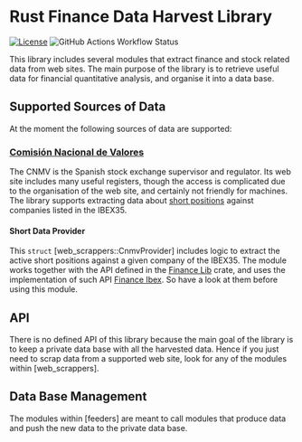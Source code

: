 # Rust Finance Data Harvest Library

[![License](https://img.shields.io/github/license/felipet/lacoctelera_backend?style=flat-square)](https://github.com/felipet/data_harvest/blob/main/LICENSE)
![GitHub Actions Workflow Status](https://img.shields.io/github/actions/workflow/status/felipet/data_harvest/rust.yml?style=flat-square&label=CI%20status)

This library includes several modules that extract finance and stock related data from web sites. The main purpose
of the library is to retrieve useful data for financial quantitative analysis, and organise it into a data base.

## Supported Sources of Data

At the moment the following sources of data are supported:

### [Comisión Nacional de Valores](https://www.cnmv.es)
The CNMV is the Spanish stock exchange supervisor and regulator. Its web site includes many useful registers,
though the access is complicated due to the organisation of the web site, and certainly not friendly for
machines.
The library supports extracting data about [short positions](https://www.cnmv.es/portal/consultas/busqueda?id=29)
against companies listed in the IBEX35.

#### Short Data Provider

This `struct` [web_scrappers::CnmvProvider] includes logic to extract the active short positions against a
given company of the IBEX35. The module works together with the API defined in the
[Finance Lib](https://crates.io/crates/finance_api) crate, and uses the implementation of such API
[Finance Ibex](https://crates.io/crates/finance_ibex). So have a look at them before using this module.

## API
There is no defined API of this library because the main goal of the library is to keep a private data base with
all the harvested data. Hence if you just need to scrap data from a supported web site, look for any of the
modules within [web_scrappers].

## Data Base Management
The modules within [feeders] are meant to call modules that produce data and push the new data to the private
data base.

